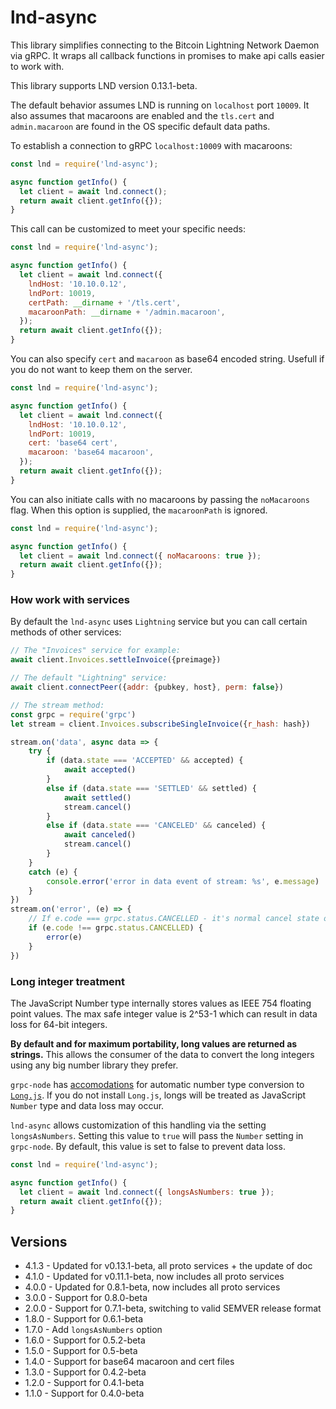 # lnd-async

This library simplifies connecting to the Bitcoin Lightning Network Daemon via gRPC. It wraps all callback functions in promises to make api calls easier to work with.

This library supports LND version 0.13.1-beta.

The default behavior assumes LND is running on `localhost` port `10009`. It also assumes that macaroons are enabled and the `tls.cert` and `admin.macaroon` are found in the OS specific default data paths.

To establish a connection to gRPC `localhost:10009` with macaroons:

```javascript
const lnd = require('lnd-async');

async function getInfo() {
  let client = await lnd.connect();
  return await client.getInfo({});
}
```

This call can be customized to meet your specific needs:

```javascript
const lnd = require('lnd-async');

async function getInfo() {
  let client = await lnd.connect({
    lndHost: '10.10.0.12',
    lndPort: 10019,
    certPath: __dirname + '/tls.cert',
    macaroonPath: __dirname + '/admin.macaroon',
  });
  return await client.getInfo({});
}
```

You can also specify `cert` and `macaroon` as base64 encoded string. Usefull if you do not want to keep them on the server.

```javascript
const lnd = require('lnd-async');

async function getInfo() {
  let client = await lnd.connect({
    lndHost: '10.10.0.12',
    lndPort: 10019,
    cert: 'base64 cert',
    macaroon: 'base64 macaroon',
  });
  return await client.getInfo({});
}
```

You can also initiate calls with no macaroons by passing the `noMacaroons` flag. When this option is supplied, the `macaroonPath` is ignored.

```javascript
const lnd = require('lnd-async');

async function getInfo() {
  let client = await lnd.connect({ noMacaroons: true });
  return await client.getInfo({});
}
```

### How work with services

By default the `lnd-async` uses `Lightning` service but you can call certain methods of other services:

```javascript
// The "Invoices" service for example:
await client.Invoices.settleInvoice({preimage})

// The default "Lightning" service:
await client.connectPeer({addr: {pubkey, host}, perm: false})

// The stream method:
const grpc = require('grpc')
let stream = client.Invoices.subscribeSingleInvoice({r_hash: hash})

stream.on('data', async data => {
    try {
        if (data.state === 'ACCEPTED' && accepted) {
            await accepted()
        }
        else if (data.state === 'SETTLED' && settled) {
            await settled()
            stream.cancel()
        }
        else if (data.state === 'CANCELED' && canceled) {
            await canceled()
            stream.cancel()
        }
    }
    catch (e) {
        console.error('error in data event of stream: %s', e.message)
    }
})
stream.on('error', (e) => {
    // If e.code === grpc.status.CANCELLED - it's normal cancel state of stream
    if (e.code !== grpc.status.CANCELLED) {
        error(e)
    }
})

```

### Long integer treatment

The JavaScript Number type internally stores values as IEEE 754 floating point values. The max safe integer value is 2^53-1 which can result in data loss for 64-bit integers.

**By default and for maximum portability, long values are returned as strings.** This allows the consumer of the data to convert the long integers using any big number library they prefer.

`grpc-node` has [accomodations](https://github.com/dcodeIO/protobuf.js/blob/master/README.md#compatibility) for automatic number type conversion to [`Long.js`](https://github.com/dcodeIO/long.js). If you do not install `Long.js`, longs will be treated as JavaScript `Number` type and data loss may occur.

`lnd-async` allows customization of this handling via the setting `longsAsNumbers`. Setting this value to `true` will pass the `Number` setting in `grpc-node`. By default, this value is set to false to prevent data loss.

```javascript
const lnd = require('lnd-async');

async function getInfo() {
  let client = await lnd.connect({ longsAsNumbers: true });
  return await client.getInfo({});
}
```

## Versions

- 4.1.3 - Updated for v0.13.1-beta, all proto services + the update of doc
- 4.1.0 - Updated for v0.11.1-beta, now includes all proto services
- 4.0.0 - Updated for 0.8.1-beta, now includes all proto services
- 3.0.0 - Support for 0.8.0-beta
- 2.0.0 - Support for 0.7.1-beta, switching to valid SEMVER release format
- 1.8.0 - Support for 0.6.1-beta
- 1.7.0 - Add `longsAsNumbers` option
- 1.6.0 - Support for 0.5.2-beta
- 1.5.0 - Support for 0.5-beta
- 1.4.0 - Support for base64 macaroon and cert files
- 1.3.0 - Support for 0.4.2-beta
- 1.2.0 - Support for 0.4.1-beta
- 1.1.0 - Support for 0.4.0-beta
